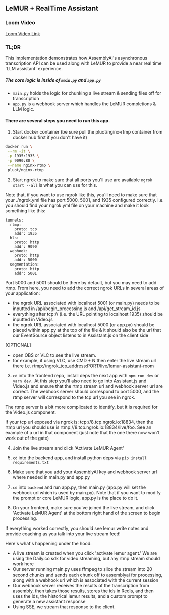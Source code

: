 ## LeMUR + RealTime Assistant

### Loom Video

[Loom Video Link](https://www.loom.com/embed/8d57564f628d482e91191c2cfaf72437?sid=57d13da5-bc7d-4d6e-8456-ab3bada53278")

### TL;DR

This implementation demonstrates how AssemblyAI's asynchronous transcription API can be used along with LeMUR to provide a near real time 'LLM assistant' experience.

##### The core logic is inside of `main.py` and `app.py`

- `main.py` holds the logic for chunking a live stream & sending files off for transcription
- `app.py` is a webhook server which handles the LeMUR completions & LLM logic.

#### There are several steps you need to run this app.

1. Start docker container (be sure pull the pluot/nginx-rtmp container from docker hub first if you don't have it)

```bash
docker run \
 --rm -it \
 -p 1935:1935 \
 -p 9090:80 \
 --name nginx-rtmp \
 pluot/nginx-rtmp
```

2. Start ngrok to make sure that all ports you'll use are available
`ngrok start --all` is what you can use for this.

Note that, if you want to use ngrok like this, you'll need to make sure that your ./ngrok.yml file has port 5000, 5001, and 1935 configured correctly. I.e. you should find your ngrok.yml file on your machine and make it look something like this:
```
tunnels:
  rtmp:
    proto: tcp
    addr: 1935
  hls:
    proto: http
    addr: 9090
  webhook:
    proto: http
    addr: 5000
  segmentation:
    proto: http
    addr: 5001
```

Port 5000 and 5001 should be there by default, but you may need to add rtmp. From here, you need to add the correct ngrok URLs in several areas of your application:

- the ngrok URL associated with localhost 5001 (or main.py) needs to be inputted in /api/begin_processing.js and /api/get_stream_id.js
- everything after tcp:// (i.e. the URL pointing to localhost 1935) should be inputted in Video.js
- the ngrok URL associated with localhost 5000 (or app.py) should be placed within app.py at the top of the file & it should also be the url that our EventSource object listens to in Assistant.js on the client side

[OPTIONAL]
- open OBS or VLC to see the live stream. 
- for example, if using VLC, use CMD + N then enter the live stream url there i.e. rtmp://ngrok_tcp_address:PORT/live/lemur-assistant-room

3. `cd` into the frontend repo, install deps the next app with `npm run dev` or `yarn dev.` At this step you'll also need to go into Assistant.js and Video.js and ensure that the rtmp stream url and webhook server url are correct. The webhook server should correspond to port 5000, and the rtmp server will correspond to the tcp url you see in ngrok. 

The rtmp server is a bit more complicated to identify, but it is required for the Video.js component. 

If your tcp url exposed via ngrok is: tcp://8.tcp.ngrok.io:18834, then the rtmp url you should use is rtmp://8.tcp.ngrok.io:18834/live/foo. See an example of a url in that component (just note that the one there now won't work out of the gate)
 
4. Join the live stream and click 'Activate LeMUR Agent'

5. `cd` into the backend app, and install python deps via `pip install requirements.txt`

6. Make sure that you add your AssemblyAI key and webhook server url where needed in main.py and app.py

7. `cd` into `backend` and run app.py, then main.py (app.py will set the webhook url which is used by main.py). Note that if you want to modify the prompt or core LeMUR logic, app.py is the place to do it.

8. On your frontend, make sure you've joined the live stream, and click 'Activate LeMUR Agent' at the bottom right hand of the screen to begin processing.

If everything worked correctly, you should see lemur write notes and provide coaching as you talk into your live stream feed!

Here's what's happening under the hood:
- A live stream is created when you click 'activate lemur agent.' We are using the Daily.co sdk for video streaming, but any rtmp stream should work here
- Our server running main.py uses ffmpeg to slice the stream into 20 second chunks and sends each chunk off to assemblyai for processing, along with a webhook url which is associated with the current session
- Our webhook server receives the results of the transcription from assembly, then takes those results, stores the ids in Redis, and then uses the ids, the historical lemur results, and a custom prompt to generate a new assistant response
- Using SSE, we stream that response to the client.